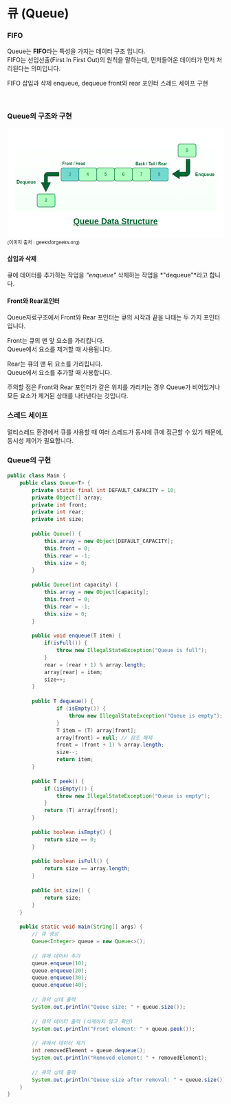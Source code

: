 # 큐 (Queue)

### FIFO
Queue는 **FIFO**라는 특성을 가지는 데이터 구조 입니다.  
FIFO는 선입선출(First In First Out)의 원칙을 말하는데, 먼저들어온 데이터가 먼저 처리된다는 의미입니다.
   
FIFO
삽입과 삭제 enqueue, dequeue
front와 rear 포인터
스레드 세이프
구현
  
<br>

### Queue의 구조와 구현
![큐 작동](이미지/queue_data_structure.png)  
<span style='font-size:11px'>(이미지 출처 : geeksforgeeks.org)</span>   

#### 삽입과 삭제  
큐에 데이터를 추가하는 작업을 *"enqueue"* 삭제하는 작업을 *"dequeue"*라고 합니다.  

#### Front와 Rear포인터  
Queue자료구조에서 Front와 Rear 포인터는 큐의 시작과 끝을 나태는 두 가지 포인터입니다.  

Front는 큐의 맨 앞 요소를 가리킵니다.  
Queue에서 요소를 제거할 때 사용됩니다.  
  
Rear는 큐의 맨 뒤 요소를 가리킵니다.  
Queue에서 요소를 추가할 때 사용합니다.  

주의할 점은 Front와 Rear 포인터가 같은 위치를 가리키는 경우 Queue가 비어있거나 모든 요소가 제거된 상태를 나타낸다는 것입니다.

### 스레드 세이프  
멀티스레드 환경에서 큐를 사용할 때 여러 스레드가 동시에 큐에 접근할 수 있기 때문에, 동시성 제어가 필요합니다.  


### Queue의 구현
```java
public class Main {
    public class Queue<T> {
        private static final int DEFAULT_CAPACITY = 10;
        private Object[] array;
        private int front;
        private int rear;
        private int size;

        public Queue() {
            this.array = new Object[DEFAULT_CAPACITY];
            this.front = 0;
            this.rear = -1;
            this.size = 0;
        }
        
        public Queue(int capacity) {
            this.array = new Object[capacity];
            this.front = 0;
            this.rear = -1;
            this.size = 0;
        }

        public void enqueue(T item) {
            if(isFull()) {
                throw new IllegalStateException("Queue is full");
            }
            rear = (rear + 1) % array.length;
            array[rear] = item;
            size++;
        }

        public T dequeue() {
                if (isEmpty()) {
                    throw new IllegalStateException("Queue is empty");
                }
                T item = (T) array[front];
                array[front] = null; // 참조 해제
                front = (front + 1) % array.length;
                size--;
                return item;
        }
    
        public T peek() {
            if (isEmpty()) {
                throw new IllegalStateException("Queue is empty");
            }
            return (T) array[front];
        }

        public boolean isEmpty() {
            return size == 0;
        }

        public boolean isFull() {
            return size == array.length;
        }

        public int size() {
            return size;
        }
    }

    public static void main(String[] args) {
        // 큐 생성
        Queue<Integer> queue = new Queue<>();

        // 큐에 데이터 추가
        queue.enqueue(10);
        queue.enqueue(20);
        queue.enqueue(30);
        queue.enqueue(40);

        // 큐의 상태 출력
        System.out.println("Queue size: " + queue.size());

        // 큐의 데이터 출력 (삭제하지 않고 확인)
        System.out.println("Front element: " + queue.peek());

        // 큐에서 데이터 제거
        int removedElement = queue.dequeue();
        System.out.println("Removed element: " + removedElement);

        // 큐의 상태 출력
        System.out.println("Queue size after removal: " + queue.size());
    }
}


```
